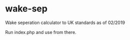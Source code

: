 # wake-sep
Wake seperation calculator to UK standards as of 02/2019


Run index.php and use from there. 
